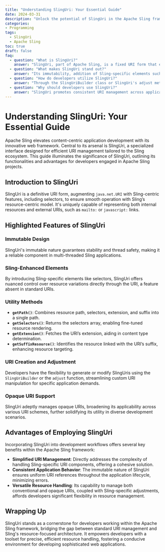 ```yaml
---
title: "Understanding SlingUri: Your Essential Guide"
date: 2024-03-31
description: "Unlock the potential of SlingUri in the Apache Sling framework for enhanced URI management in content-driven applications. Discover its benefits, features, and how it revolutionizes development workflows."
categories:
- Programming
tags:
  - SlingUri
  - Apache Sling
toc: true
draft: false
faq:
  - question: "What is SlingUri?"
    answer: "SlingUri, part of Apache Sling, is a fixed URI form that enriches java.net.URI by introducing Sling-specific components like selectors, facilitating seamless integration with Sling resources."
  - question: "What makes SlingUri stand out?"
    answer: "Its immutability, addition of Sling-specific elements such as selectors, and enhanced URI handling capabilities within the Sling framework mark the distinctiveness of SlingUri."
  - question: "How do developers utilize SlingUri?"
    answer: "Through the SlingUriBuilder class or SlingUri's adjust method, developers can craft or alter SlingUris, ensuring versatile URI management in their applications."
  - question: "Why should developers use SlingUri?"
    answer: "SlingUri promotes consistent URI management across applications, providing a secure, flexible approach to handle both standard and Sling-specific URIs, streamlining resource identification and manipulation."
---
```


# Understanding SlingUri: Your Essential Guide

Apache Sling elevates content-centric application development with its innovative web framework. Central to its arsenal is SlingUri, a specialized interface designed for efficient URI management tailored to the Sling ecosystem. This guide illuminates the significance of SlingUri, outlining its functionalities and advantages for developers engaged in Apache Sling projects.

## Introduction to SlingUri

SlingUri is a definitive URI form, augmenting `java.net.URI` with Sling-centric features, including selectors, to ensure smooth operation with Sling’s resource-centric model. It's uniquely capable of representing both internal resources and external URIs, such as `mailto:` or `javascript:` links.

## Highlighted Features of SlingUri

### **Immutable Design**

SlingUri's immutable nature guarantees stability and thread safety, making it a reliable component in multi-threaded Sling applications.

### **Sling-Enhanced Elements**

By introducing Sling-specific elements like selectors, SlingUri offers nuanced control over resource variations directly through the URI, a feature absent in standard URIs.

### **Utility Methods**

- **`getPath()`**: Combines resource path, selectors, extension, and suffix into a single path.
- **`getSelectors()`**: Returns the selectors array, enabling fine-tuned resource rendering.
- **`getExtension()`**: Fetches the URI’s extension, aiding in content type determination.
- **`getSuffixResource()`**: Identifies the resource linked with the URI’s suffix, enhancing resource targeting.

### **URI Creation and Adjustment**

Developers have the flexibility to generate or modify SlingUris using the `SlingUriBuilder` or the `adjust` function, streamlining custom URI manipulation for specific application demands.

### **Opaque URI Support**

SlingUri adeptly manages opaque URIs, broadening its applicability across various URI schemes, further solidifying its utility in diverse development scenarios.

## Advantages of Employing SlingUri

Incorporating SlingUri into development workflows offers several key benefits within the Apache Sling framework:

- **Simplified URI Management**: Directly addresses the complexity of handling Sling-specific URI components, offering a cohesive solution.
- **Consistent Application Behavior**: The immutable nature of SlingUri ensures uniform URI references throughout the application lifecycle, minimizing errors.
- **Versatile Resource Handling**: Its capability to manage both conventional and opaque URIs, coupled with Sling-specific adjustments, affords developers significant flexibility in resource management.

## Wrapping Up

SlingUri stands as a cornerstone for developers working within the Apache Sling framework, bridging the gap between standard URI management and Sling's resource-focused architecture. It empowers developers with a toolset for precise, efficient resource handling, fostering a conducive environment for developing sophisticated web applications.

